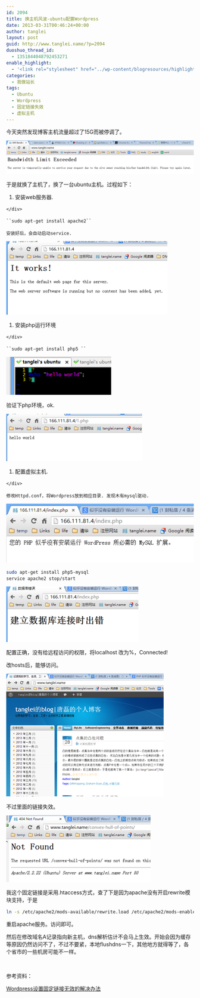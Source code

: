 ```yaml
---
id: 2094
title: 换主机风波-ubuntu配置Wordpress
date: 2013-03-31T00:46:24+00:00
author: tanglei
layout: post
guid: http://www.tanglei.name/?p=2094
duoshuo_thread_id:
  - 1351844048792453271
enable_highlight:
  - '<link rel="stylesheet" href="../wp-content/blogresources/highlightconfig/highlight.default.min.css"><script src="../wp-content/blogresources/highlightconfig/jquery-2.1.4.min.js"></script><script src="../wp-content/blogresources/highlightconfig/enable_highlight.js"></script>'
categories:
  - 我做站长
tags:
  - Ubuntu
  - Wordpress
  - 固定链接失效
  - 虚拟主机
---
```

今天突然发现博客主机流量超过了15G而被停调了。 


![流量超标](/wp-content/uploads/2013/03/033013_1646_ubuntuw1.png) 

于是就换了主机了，换了一台ubuntu主机。过程如下： 

  1. <div>
      安装web服务器.
    </div>
    
    ``sudo apt-get install apache2``
    
    安装好后，会自动启动service. 


![](/wp-content/uploads/2013/03/033013_1646_ubuntuw2.png) 

  1. <div>
      安装php运行环境
    </div>
    
    ``sudo apt-get install php5 ``


![](/wp-content/uploads/2013/03/033013_1646_ubuntuw3.png) 

验证下php环境，ok. 


![Wordpress 运行环境](/wp-content/uploads/2013/03/033013_1646_ubuntuw4.png) 

  1. <div>
      配置虚拟主机.
    </div>
    
    修改Httpd.conf，将Wordpress放到相应目录. 发现木有mysql驱动. 


![php mysql 驱动](/wp-content/uploads/2013/03/033013_1646_ubuntuw5.png) 

```bash
sudo apt-get install php5-mysql
service apache2 stop/start
```


![mysql远程访问](/wp-content/uploads/2013/03/033013_1646_ubuntuw6.png) 

配置正确，没有给远程访问的权限，将localhost 改为%，Connected! 

改hosts后，能够访问。 


![Wordpress设置固定链接无效的解决办法](/wp-content/uploads/2013/03/033013_1646_ubuntuw7.png) 

不过里面的链接失效。 


![Wordpress设置固定链接无效的解决办法](/wp-content/uploads/2013/03/033013_1646_ubuntuw8.png) 

我这个固定链接是采用.htaccess方式，查了下是因为apache没有开启rewrite模块支持，于是 

```bash
ln -s /etc/apache2/mods-available/rewrite.load /etc/apache2/mods-enabled/
```

重启apache服务。访问即可。 

然后在修改域名A记录指向新主机，dns解析估计不会马上生效。开始会因为缓存等原因仍然访问不了，不过不要紧，本地flushdns一下，其他地方就得等了，各个省市的一些机房可能不一样。 

 

参考资料： 

[Wordpress设置固定链接无效的解决办法](http://kpjack.blog.51cto.com/627289/327354)
